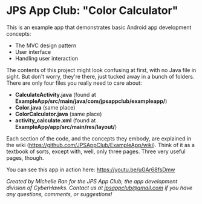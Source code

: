 # JPS App Club: "Color Calculator"
This is an example app that demonstrates basic Android app development concepts:
  - The MVC design pattern
  - User interface
  - Handling user interaction

The contents of this project might look confusing at first, with no Java file in sight. But don't worry, they're there, just tucked away in a bunch of folders. There are only four files you really need to care about:
- **CalculateActivity.java** (found at **ExampleApp/src/main/java/com/jpsappclub/exampleapp/**)
- **Color.java** (same place)
- **ColorCalculator.java** (same place)
- **activity_calculate.xml** (found at **ExampleApp/app/src/main/res/layout/**)

Each section of the code, and the concepts they embody, are explained in the wiki (https://github.com/JPSAppClub/ExampleApp/wiki). Think of it as a textbook of sorts, except with, well, only three pages. Three very useful pages, though.

You can see this app in action here: https://youtu.be/uGAr68fsDmw

*Created by Michelle Ran for the JPS App Club, the app development division of CyberHawks. Contact us at jpsappclub@gmail.com if you have any questions, comments, or suggestions!*
